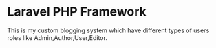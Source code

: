 # Laravel PHP Framework

This is my custom blogging system which have different types of users roles like Admin,Author,User,Editor.
